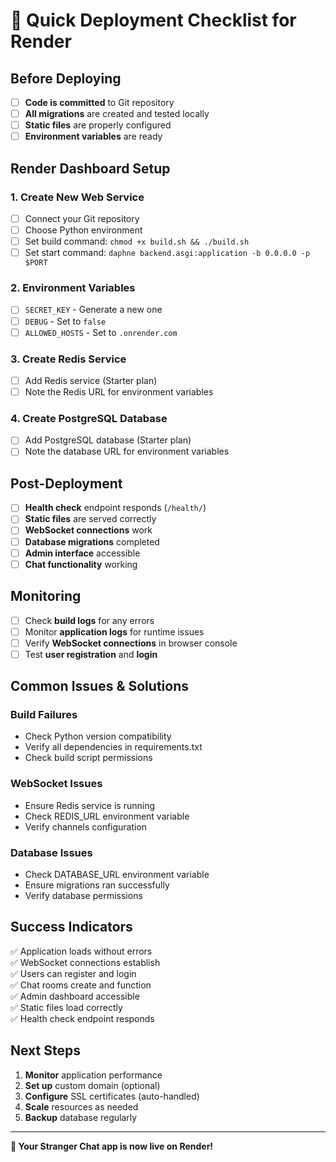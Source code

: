 # 🚀 Quick Deployment Checklist for Render

## Before Deploying

- [ ] **Code is committed** to Git repository
- [ ] **All migrations** are created and tested locally
- [ ] **Static files** are properly configured
- [ ] **Environment variables** are ready

## Render Dashboard Setup

### 1. Create New Web Service
- [ ] Connect your Git repository
- [ ] Choose Python environment
- [ ] Set build command: `chmod +x build.sh && ./build.sh`
- [ ] Set start command: `daphne backend.asgi:application -b 0.0.0.0 -p $PORT`

### 2. Environment Variables
- [ ] `SECRET_KEY` - Generate a new one
- [ ] `DEBUG` - Set to `false`
- [ ] `ALLOWED_HOSTS` - Set to `.onrender.com`

### 3. Create Redis Service
- [ ] Add Redis service (Starter plan)
- [ ] Note the Redis URL for environment variables

### 4. Create PostgreSQL Database
- [ ] Add PostgreSQL database (Starter plan)
- [ ] Note the database URL for environment variables

## Post-Deployment

- [ ] **Health check** endpoint responds (`/health/`)
- [ ] **Static files** are served correctly
- [ ] **WebSocket connections** work
- [ ] **Database migrations** completed
- [ ] **Admin interface** accessible
- [ ] **Chat functionality** working

## Monitoring

- [ ] Check **build logs** for any errors
- [ ] Monitor **application logs** for runtime issues
- [ ] Verify **WebSocket connections** in browser console
- [ ] Test **user registration** and **login**

## Common Issues & Solutions

### Build Failures
- Check Python version compatibility
- Verify all dependencies in requirements.txt
- Check build script permissions

### WebSocket Issues
- Ensure Redis service is running
- Check REDIS_URL environment variable
- Verify channels configuration

### Database Issues
- Check DATABASE_URL environment variable
- Ensure migrations ran successfully
- Verify database permissions

## Success Indicators

✅ Application loads without errors  
✅ WebSocket connections establish  
✅ Users can register and login  
✅ Chat rooms create and function  
✅ Admin dashboard accessible  
✅ Static files load correctly  
✅ Health check endpoint responds  

## Next Steps

1. **Monitor** application performance
2. **Set up** custom domain (optional)
3. **Configure** SSL certificates (auto-handled)
4. **Scale** resources as needed
5. **Backup** database regularly

---

**🎉 Your Stranger Chat app is now live on Render!**
